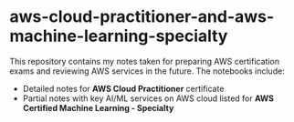# aws-cloud-practitioner-and-aws-machine-learning-specialty

This repository contains my notes taken for preparing AWS certification exams and reviewing AWS services in the future. The notebooks include:
- Detailed notes for **AWS Cloud Practitioner** certificate
- Partial notes with key AI/ML services on AWS cloud listed for **AWS Certified Machine Learning - Specialty**